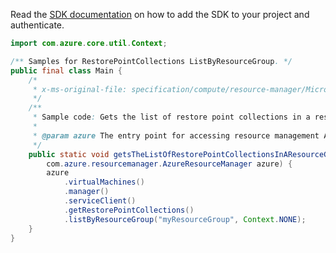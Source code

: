 Read the [SDK documentation](https://github.com/Azure/azure-sdk-for-java/blob/azure-resourcemanager_2.12.0/sdk/resourcemanager/azure-resourcemanager/README.md) on how to add the SDK to your project and authenticate.

```java
import com.azure.core.util.Context;

/** Samples for RestorePointCollections ListByResourceGroup. */
public final class Main {
    /*
     * x-ms-original-file: specification/compute/resource-manager/Microsoft.Compute/stable/2021-11-01/examples/compute/GetRestorePointCollectionsInAResourceGroup.json
     */
    /**
     * Sample code: Gets the list of restore point collections in a resource group.
     *
     * @param azure The entry point for accessing resource management APIs in Azure.
     */
    public static void getsTheListOfRestorePointCollectionsInAResourceGroup(
        com.azure.resourcemanager.AzureResourceManager azure) {
        azure
            .virtualMachines()
            .manager()
            .serviceClient()
            .getRestorePointCollections()
            .listByResourceGroup("myResourceGroup", Context.NONE);
    }
}
```

